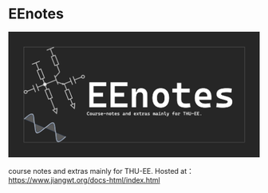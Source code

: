 # EEnotes
![alt text](assets/image-2.png)

course notes and extras mainly for THU-EE.
Hosted at：https://www.jiangwt.org/docs-html/index.html